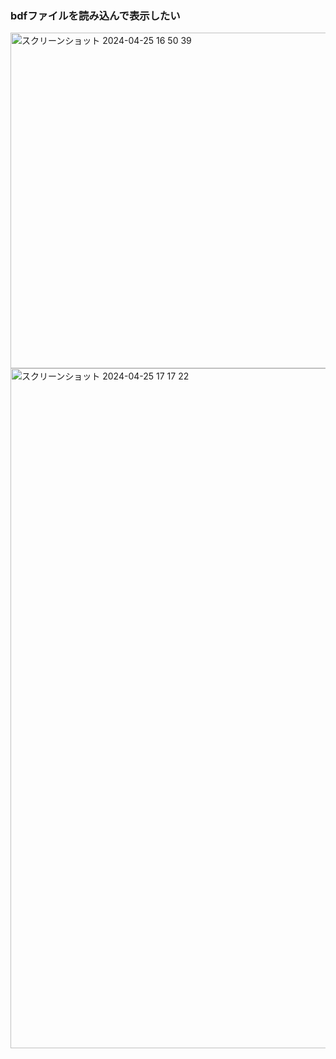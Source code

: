 

### bdfファイルを読み込んで表示したい

<img width="537" alt="スクリーンショット 2024-04-25 16 50 39" src="https://github.com/am-da/mTRF/assets/112613519/8fd85b4b-5476-4d58-80d9-309119b48aa8">

<img width="1088" alt="スクリーンショット 2024-04-25 17 17 22" src="https://github.com/am-da/mTRF/assets/112613519/c54127db-34b4-4079-a4ee-5cfe97a8042e">
